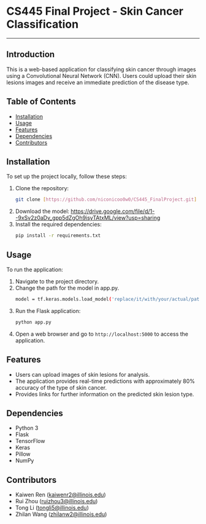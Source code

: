# CS445 Final Project - Skin Cancer Classification
---
## Introduction
This is a web-based application for classifying skin cancer through images using a Convolutional Neural Network (CNN). Users could upload their skin lesions images and receive an immediate prediction of the disease type. 

## Table of Contents
- [Installation](#installation)
- [Usage](#usage)
- [Features](#features)
- [Dependencies](#dependencies)
- [Contributors](#contributors)

## Installation
To set up the project locally, follow these steps:
1. Clone the repository:
   ```bash
   git clone [https://github.com/niconicoo0w0/CS445_FinalProject.git]
   ```
2. Download the model:
   https://drive.google.com/file/d/1--9xSv2z0aDv_gpp5dZgOh9isyTAtxML/view?usp=sharing
3. Install the required dependencies:
   ```bash
   pip install -r requirements.txt
   ```
   
## Usage
To run the application:
1. Navigate to the project directory.
2. Change the path for the model in app.py.
   ```bash
   model = tf.keras.models.load_model('replace/it/with/your/actual/path')
   ```
4. Run the Flask application:
   ```bash
   python app.py
   ```
5. Open a web browser and go to `http://localhost:5000` to access the application.

## Features
- Users can upload images of skin lesions for analysis.
- The application provides real-time predictions with approximately 80% accuracy of the type of skin cancer.
- Provides links for further information on the predicted skin lesion type.

## Dependencies
- Python 3
- Flask
- TensorFlow
- Keras
- Pillow
- NumPy

## Contributors
- Kaiwen Ren (kaiwenr2@illinois.edu)
- Rui Zhou (ruizhou3@illinois.edu)
- Tong Li (tongli5@illinois.edu)
- Zhilan Wang (zhilanw2@illinois.edu)

